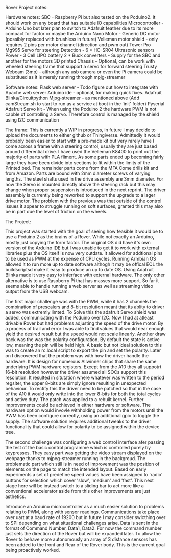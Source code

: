 Rover Project notes:

Hardware notes:
SBC - Raspberry Pi but also tested on the Pcduino2. It should work on any board that has suitable IO capabilities
Microcontroller - Arduino Uno but later plan to switch to Adafruit feather due to its more compact for factor or maybe the Arduino Nano
Motor - Generic DC motor (possibly replaced with brushless in future)
Velleman motor shield - only requires 2 pins per motor channel (direction and pwm out)
Tower Pro Mg995 Servo for steering
Detection - 6 * HC-SR04 Ultrasonic sensors
Power - 3 Cell LIPO battery
2 * Buck converters - Supply for the SBC and another for the motors
3D printed Chassis - Optional, can be work with wheeled steering frame that support a servo for forward steering
Trusty Webcam (3mp) - although any usb camera or even the Pi camera could be substitued as it is merely running through mpjg-streamer


Software notes:
Flask web server - Todo figure out how to integrate with Apache web server
Arduino ide - optional, for making quick fixes.
Adafruit Blinka/Circuitpython
Mjpg-streamer - as mentioned above (Add camStream.sh to start to run as a service at boot in the 'init' folder)
Pyserial
Adafruit Servo kit - When using the Pcduino 2 the hardware PWM is not capble of controlling a Servo. Therefore control is managed by the shield using I2C communication


The frame:
This is currently a WIP in progress, in future I may decide to upload the documents to either github or Thingiverse. Admittedly it would probably been easier to start with a pre-made kit but very rarely have I come across a frame with a steering control, usually they are just based around differential drive. I have used the Velleman K8400 to print out the majority of parts with PLA fliment. As some parts ended up becoming fairly large they have been divide into sections to fit within the limits of the
Printed bed. The remainder parts come from the MFA Come drills kit and from Amazon. Parts are bound with 2mm diameter screws of varying lengths. The steel shafts used in the drive assembly are 3mm diameter. For now the Servo is mounted directly above the steering rack but this may change when proper suspension is introduced in the next reprint. The driver assembly is currently being reworked to support the upgrade to a lager drive motor. The problem with the previous was that outside of the control issues
it appear to struggle running on soft surfaces, granted this may also be in part due the level of friction on the wheels.


The Project:

This project was started with the goal of seeing how feasible it would be to use a Pcduino 2 as the brains of a Rover. While not exactly an Arduino, mostly just copying the form factor. The oirginal OS did have it's own version of the Arduino IDE but I was unable to get it to work with external libraries plus the OS itself is now very outdate. It allowed for addtional pins to be used as PWM at the expense of CPU cycles. Running Armbian OS allowed it to run more up to date software althogh it may be offical EOL
the buildscriptsd make it easy to produce an up to date OS. Using Adafruit Blinka made it very easy to inferface with external hardware. The only other alternative is to use Raspberry Pi that has masses more support. So far it seems able to handle running a
web server as well as streaming video output from the USB webcam.

The first major challenge was with the PWM, while it has 2 channels the combination of prescalers and 8-bit resolution meant that its ablity to driver a servo was extremly limted. To Solve this the adafruit Servo shield was added, communicating with the Pcduino
over I2C. Now I had at atleast drivable Rover but had problems adjusting the speed of the drive motor. By a process of trail and error I was able to find values that would near enough yield the desired result but the speed would not scale linearly. Another draw back was the was the polarity configuration. By default the state is active low, meaning the pin will be held high. A basic but not ideal solution to this was to create an rc.local script to export the pin and set the polarity. Later on I discovered that the problem was with how the driver handle the hardware. It is design for numerous Allwinner chips that share the same underlying PWM hardware registers. Except from the A10 they all suppotrt 16-bit resolution however the driver assumed all SOCs support this resolution. It resulted in situtation where whatever was written to the period regsiter, the upper 8-bits are simply ignore resulting in unexpected behaviour. To rectify this the driver need to be patched so that in the case of the A10 it would only write into the lower 8-bits for both the total cycles and active duty. The patch was applied to a rebuilt kernel. Further improvements could be achieved in either hardware or software. The hardware option would invovle withholding power from the motors until the PWM has been configure correctly, using an additional gpio to toggle the supply. The software solution requires additional tweaks to the driver functionality that could allow for polarity to be assigned within the device tree.

The second challenge was configuring a web control interface afer passing the test of the basic control programme which is controlled purely by keypresses. They easy part was getting the video stream displayed on the webpage thanks to mjpeg-streamer running in the backgroud. The problematic part which still is in need of improvement was the position of elements on the page to match the intended layout. Based on early experiments a set of predefine speed values have been assigned to 'radio' buttons for selection which
cover 'slow', 'medium' and 'fast'. This next stage here will be instead switch to a sliding bar to act more like a conventional accelerator aside from this other improvements are just asthetics.

Introduce an Arduino microcontroller as a much easier solution to problems relating to PWM, along with sensor readings. Communications take place over uart at a baud rate of 19200 but in future I may consider swicthing over to SPI depending on what situational
challenges arise. Data is sent in the format of Command Number, Data1, Data2. For now the command number just sets the direction of the Rover but will be expanded later. To allow the Rover to behave more autonomously an array of 3 distance sensors has been added to the front and Rear of the Rover body. This is the current goal being proactively worked.
